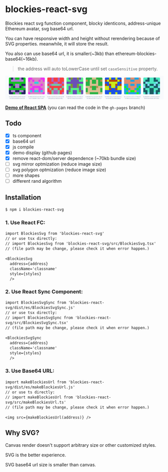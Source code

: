 # blockies-react-svg

Blockies react svg function component, blocky identicons, address-unique Ethereum avatar, svg base64 url.

You can have responsive width and height without rerendering because of SVG properties. meanwhile, it will store the result.

You also can use base64 url, it is smaller(~3kb) than ethereum-blockies-base64(~16kb).

> the address will auto toLowerCase until set `caseSensitive` property.

![Sample of generated blockies](sample.png "Blockies")

[**Demo of React SPA**](https://yysuni.github.io/blockies-react-svg/) (you can read the code in the `gh-pages` branch)

## Todo
- [x] ts component
- [x] base64 url
- [x] js compile
- [x] demo display (github pages)
- [x] remove react-dom/server dependence (~70kb bundle size)
- [ ] svg mirror optmization (reduce image size)
- [ ] svg polygon optmization (reduce image size)
- [ ] more shapes
- [ ] different rand algorithm

## Installation

```bash
$ npm i blockies-react-svg
```

### 1. Use React FC:

```tsx
import BlockiesSvg from 'blockies-react-svg'
// or use tsx directly:
// import BlockiesSvg from 'blockies-react-svg/src/BlockiesSvg.tsx'
// (file path may be change, please check it when error happen.)

<BlockiesSvg 
  address={address}
  className='classname'
  style={styles} 
  />
```

### 2. Use React Sync Component:

```tsx
import BlockiesSvgSync from 'blockies-react-svg/dist/es/BlockiesSvgSync.js'
// or use tsx directly:
// import BlockiesSvgSync from 'blockies-react-svg/src/BlockiesSvgSync.tsx'
// (file path may be change, please check it when error happen.)

<BlockiesSvgSync 
  address={address} 
  className='classname'
  style={styles} 
  />
```

### 3. Use Base64 URL:

```tsx
import makeBlockiesUrl from 'blockies-react-svg/dist/es/makeBlockiesUrl.js'
// or use ts directly:
// import makeBlockiesUrl from 'blockies-react-svg/src/makeBlockiesUrl.ts'
// (file path may be change, please check it when error happen.)

<img src={makeBlockiesUrl(address)} />
```

## Why SVG?

Canvas render doesn't support arbitrary size or other customized styles.

SVG is the better experience.

SVG base64 url size is smaller than canvas.
